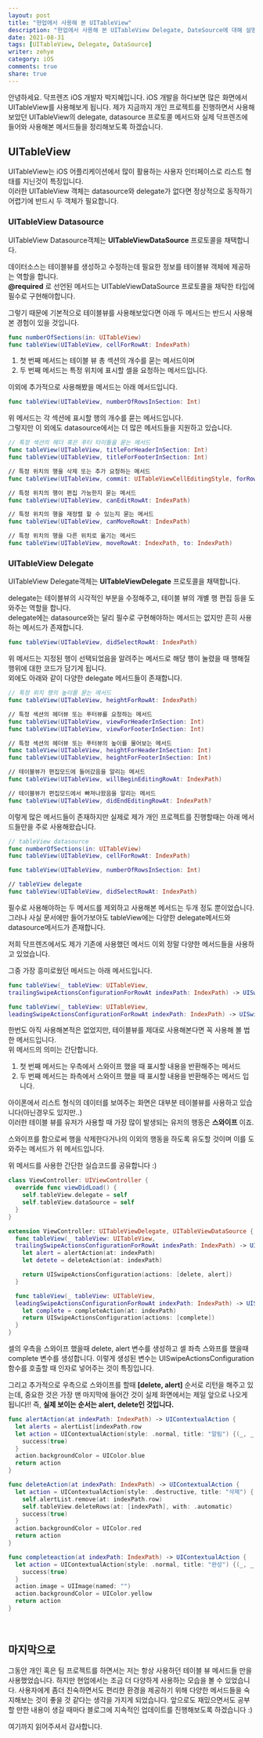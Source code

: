 ```yaml
---
layout: post
title: "현업에서 사용해 본 UITableView"
description: "현업에서 사용해 본 UITableView Delegate, DateSource에 대해 설명합니다."
date: 2021-08-31
tags: [UITableView, Delegate, DataSource]
writer: zehye
category: iOS
comments: true
share: true
---
```


안녕하세요. 닥프렌즈 iOS 개발자 박지혜입니다. iOS 개발을 하다보면 많은 화면에서 UITableView를 사용해보게 됩니다. 제가 지금까지 개인 프로젝트를 진행하면서 사용해보았던 UITableView의 delegate, datasource 프로토콜 메서드와 실제 닥프렌즈에 들어와 사용해본 메서드들을 정리해보도록 하겠습니다.  


## UITableView

UITableView는 iOS 어플리케이션에서 많이 활용하는 사용자 인터페이스로 리스트 형태를 지닌것이 특징입니다. <br>
이러한 UITableView 객체는 datasource와 delegate가 없다면 정상적으로 동작하기 어렵기에 반드시 두 객체가 필요합니다.


### UITableView Datasource

UITableView Datasource객체는 **UITableViewDataSource** 프로토콜을 채택합니다.

데이터소스는 테이블뷰를 생성하고 수정하는데 필요한 정보를 테이블뷰 객체에 제공하는 역할을 합니다. <br>
**@required** 로 선언된 메서드는 UITableViewDataSource 프로토콜을 채탁한 타입에 필수로 구현해야합니다.

그렇기 때문에 기본적으로 테이블뷰를 사용해보았다면 아래 두 메서드는 반드시 사용해본 경험이 있을 것입니다.

```swift
func numberOfSections(in: UITableView)
func tableView(UITableView, cellForRowAt: IndexPath)
```

1. 첫 번째 메서드는 테이블 뷰 총 섹션의 개수를 묻는 메서드이며
2. 두 번째 메서드는 특정 위치에 표시할 셀을 요청하는 메서드입니다.

이외에 추가적으로 사용해봤을 메서드는 아래 메서드입니다.

```swift
func tableView(UITableView, numberOfRowsInSection: Int)
```

위 메서드는 각 섹션에 표시할 행의 개수를 묻는 메서드입니다. <br>
그렇지만 이 외에도 datasource에서는 더 많은 메서드들을 지원하고 있습니다.

```swift
// 특정 섹션의 헤더 혹은 푸터 타이틀을 묻는 메서드
func tableView(UITableView, titleForHeaderInSection: Int)
func tableView(UITableView, titleForFooterInSection: Int)

// 특정 위치의 행을 삭제 또는 추가 요청하는 메서드
func tableView(UITableView, commit: UITableViewCellEditingStyle, forRowAt: IndexPath)

// 특정 위치의 행이 편집 가능한지 묻는 메서드
func tableView(UITableView, canEditRowAt: IndexPath)

// 특정 위치의 행을 재정렬 할 수 있는지 묻는 메서드
func tableView(UITableView, canMoveRowAt: IndexPath)

// 특정 위치의 행을 다른 위치로 옮기는 메서드
func tableView(UITableView, moveRowAt: IndexPath, to: IndexPath)
```



### UITableView Delegate

UITableView Delegate객체는 **UITableViewDelegate** 프로토콜을 채택합니다.

delegate는 테이블뷰의 시각적인 부분을 수정해주고, 테이블 뷰의 개별 행 편집 등을 도와주는 역할을 합니다.<br>
delegate에는 datasource와는 달리 필수로 구현해야하는 메서드는 없지만 흔히 사용하는 메서드가 존재합니다.


```swift
func tableView(UITableView, didSelectRowAt: IndexPath)
```

위 메서드는 지정된 행이 선택되었음을 알려주는 메서드로 해당 행이 눌렸을 때 행해질 행위에 대한 코드가 담기게 됩니다.<br>
외에도 아래와 같이 다양한 delegate 메서드들이 존재합니다.


```swift
// 특정 위치 행의 높이를 묻는 메서드
func tableView(UITableView, heightForRowAt: IndexPath)

// 특정 섹션의 헤더뷰 또는 푸터뷰를 요청하는 메서드
func tableView(UITableView, viewForHeaderInSection: Int)
func tableView(UITableView, viewForFooterInSection: Int)

// 특정 섹션의 헤더뷰 또는 푸터뷰의 높이를 물어보는 메서드
func tableView(UITableView, heightForHeaderInSection: Int)
func tableView(UITableView, heightForFooterInSection: Int)

// 테이블뷰가 편집모드에 들어갔음을 알리는 메서드
func tableView(UITableView, willBeginEditingRowAt: IndexPath)

// 테이블뷰가 편집모드에서 빠져나왔음을 알리는 메서드
func tableView(UITableView, didEndEditingRowAt: IndexPath?
```

이렇게 많은 메서드들이 존재하지만 실제로 제가 개인 프로젝트를 진행할때는 아래 메서드들만을 주로 사용해왔습니다.

```swift
// tableView datasource
func numberOfSections(in: UITableView)
func tableView(UITableView, cellForRowAt: IndexPath)

func tableView(UITableView, numberOfRowsInSection: Int)

// tableView delegate
func tableView(UITableView, didSelectRowAt: IndexPath)
```

필수로 사용해야하는 두 메서드를 제외하고 사용해본 메서드는 두개 정도 뿐이었습니다. <br>
그러나 사실 문서에만 들어가보아도 tableView에는 다양한 delegate메서드와 datasource메서드가 존재합니다.

저희 닥프렌즈에서도 제가 기존에 사용했던 메서드 이외 정말 다양한 메서드들을 사용하고 있었습니다.

그중 가장 흥미로웠던 메서드는 아래 메서드입니다.

```swift
func tableView(_ tableView: UITableView,
trailingSwipeActionsConfigurationForRowAt indexPath: IndexPath) -> UISwipeActionsConfiguration?

func tableView(_ tableView: UITableView,
leadingSwipeActionsConfigurationForRowAt indexPath: IndexPath) -> UISwipeActionsConfiguration?
```

한번도 아직 사용해본적은 없었지만, 테이블뷰를 제대로 사용해본다면 꼭 사용해 볼 법한 메서드입니다.<br>
위 메서드의 의미는 간단합니다.

1. 첫 번째 메서드는 우측에서 스와이프 했을 때 표시할 내용을 반환해주는 메서드
2. 두 번째 메서드는 좌측에서 스와이프 했을 때 표시할 내용을 반환해주는 메서드 입니다.

아이폰에서 리스트 형식의 데이터를 보여주는 화면은 대부분 테이블뷰를 사용하고 있습니다(아닌경우도 있지만..)<br>
이러한 테이블 뷰를 유저가 사용할 때 가장 많이 발생되는 유저의 행동은 **스와이프** 이죠.

스와이프를 함으로써 행을 삭제한다거나의 이외의 행동을 하도록 유도할 것이며 이를 도와주는 메서드가 위 메서드입니다.

위 메서드를 사용한 간단한 실습코드를 공유합니다 :)


```swift
class ViewController: UIViewController {
  override func viewDidLoad() {
    self.tableView.delegate = self
    self.tableView.dataSource = self
  }
}

extension ViewController: UITableViewDelegate, UITableViewDataSource {
  func tableView(_ tableView: UITableView,
  trailingSwipeActionsConfigurationForRowAt indexPath: IndexPath) -> UISwipeActionsConfiguration? {
    let alert = alertAction(at: indexPath)
    let detete = deleteAction(at: indexPath)

    return UISwipeActionsConfiguration(actions: [delete, alert])
  }

  func tableView(_ tableView: UITableView,
  leadingSwipeActionsConfigurationForRowAt indexPath: IndexPath) -> UISwipeActionsConfiguration? {
    let complete = completeAction(at: indexPath)
    return UISwipeActionsConfiguration(actions: [complete])
  }
}
```

셀의 우측을 스와이프 했을때 delete, alert 변수를 생성하고 셀 좌측 스와프를 했을때 complete 변수를 생성합니다. 이렇게 생성된 변수는 UISwipeActionsConfiguration 함수를 호출할 때 인자로 넣어주는 것이 특징입니다.

그리고 추가적으로 우측으로 스와이프를 할때 **[delete, alert]** 순서로 리턴을 해주고 있는데, 중요한 것은 가장 맨 마지막에 들어간 것이 실제 화면에서는 제일 앞으로 나오게 됩니다!! 즉, **실제 보이는 순서는 alert, delete인 것입니다.**


```swift
func alertAction(at indexPath: IndexPath) -> UIContextualAction {
  let alerts = alertList[indexPath.row
  let action = UIContextualAction(style: .normal, title: "알림") {(_, _, success) in
    success(true)
  }
  action.backgroundColor = UIColor.blue
  return action
}

func deleteAction(at indexPath: IndexPath) -> UIContextualAction {
  let action = UIContextualAction(style: .destructive, title: "삭제") {(_, _, success) in
    self.alertList.remove(at: indexPath.row)
    self.tableView.deleteRows(at: [indexPath], with: .automatic)
    success(true)
  }
  action.backgroundColor = UIColor.red
  return action
}

func completeaction(at indexPath: IndexPath) -> UIContextualAction {
  let action = UIContextualAction(style: .normal, title: "완성") {(_, _, success) in
    success(true)
  }
  action.image = UIImage(named: "")
  action.backgroundColor = UIColor.yellow
  return action
}
```


<br/>

## 마지막으로

그동안 개인 혹은 팀 프로젝트를 하면서는 저는 항상 사용하던 테이블 뷰 메서드들 만을 사용했었습니다. 하지만 현업에서는 조금 더 다양하게 사용하는 모습을 볼 수 있었습니다. 사용자에게 좀더 친숙하면서도 편리한 환경을 제공하기 위해 다양한 메서드들을 숙지해보는 것이 좋을 것 같다는 생각을 가지게 되었습니다. 앞으로도 재밌으면서도 공부할 만한 내용이 생길 때마다 블로그에 지속적인 업데이트를 진행해보도록 하겠습니다 :)

여기까지 읽어주셔서 감사합니다.
